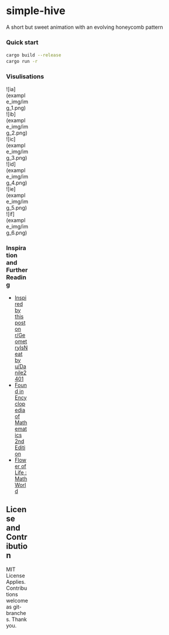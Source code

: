 # simple-hive
A short but sweet animation with an evolving honeycomb pattern

### Quick start

```bash
cargo build --release
cargo run -r
```

### Visulisations

<div style="width:60px ; height:60px">
![ia](example_img/img_1.png)
![ib](example_img/img_2.png)
![ic](example_img/img_3.png)
![id](example_img/img_4.png)
![ie](example_img/img_5.png)
![if](example_img/img_6.png)
<div>

### Inspiration and Further Reading

- [Inspired by this post on r/GeometryIsNeat by u/Danile2401](https://www.reddit.com/r/GeometryIsNeat/comments/zzj38u/circles_growing_in_place/)
- [Found in Encyclopedia of Mathematics 2nd Edition](https://books.google.com.au/books?id=D_XKBQAAQBAJ&pg=PA1079&redir_esc=y#v=onepage&q&f=false)
- [Flower of Life : MathWorld](https://mathworld.wolfram.com/FlowerofLife.html)

## License and Contribution

MIT License Applies.
Contributions welcome as git-branches.
Thank you.
